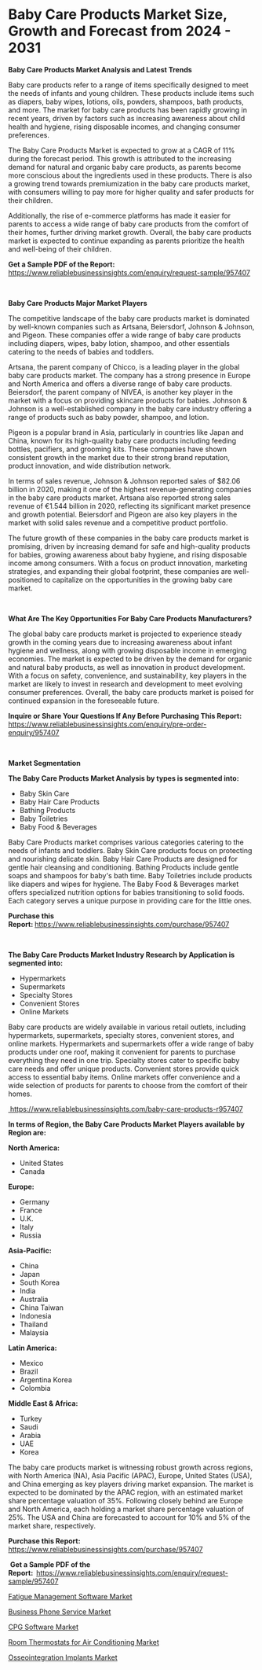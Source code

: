 <p><h1>Baby Care Products Market Size, Growth and Forecast from 2024 - 2031</h1></p><p><strong>Baby Care Products Market Analysis and Latest Trends</strong></p>
<p><p>Baby care products refer to a range of items specifically designed to meet the needs of infants and young children. These products include items such as diapers, baby wipes, lotions, oils, powders, shampoos, bath products, and more. The market for baby care products has been rapidly growing in recent years, driven by factors such as increasing awareness about child health and hygiene, rising disposable incomes, and changing consumer preferences.</p><p>The Baby Care Products Market is expected to grow at a CAGR of 11% during the forecast period. This growth is attributed to the increasing demand for natural and organic baby care products, as parents become more conscious about the ingredients used in these products. There is also a growing trend towards premiumization in the baby care products market, with consumers willing to pay more for higher quality and safer products for their children.</p><p>Additionally, the rise of e-commerce platforms has made it easier for parents to access a wide range of baby care products from the comfort of their homes, further driving market growth. Overall, the baby care products market is expected to continue expanding as parents prioritize the health and well-being of their children.</p></p>
<p><strong>Get a Sample PDF of the Report:&nbsp;</strong> <a href="https://www.reliablebusinessinsights.com/enquiry/request-sample/957407">https://www.reliablebusinessinsights.com/enquiry/request-sample/957407</a></p>
<p>&nbsp;</p>
<p><strong>Baby Care Products Major Market Players</strong></p>
<p><p>The competitive landscape of the baby care products market is dominated by well-known companies such as Artsana, Beiersdorf, Johnson & Johnson, and Pigeon. These companies offer a wide range of baby care products including diapers, wipes, baby lotion, shampoo, and other essentials catering to the needs of babies and toddlers.</p><p>Artsana, the parent company of Chicco, is a leading player in the global baby care products market. The company has a strong presence in Europe and North America and offers a diverse range of baby care products. Beiersdorf, the parent company of NIVEA, is another key player in the market with a focus on providing skincare products for babies. Johnson & Johnson is a well-established company in the baby care industry offering a range of products such as baby powder, shampoo, and lotion.</p><p>Pigeon is a popular brand in Asia, particularly in countries like Japan and China, known for its high-quality baby care products including feeding bottles, pacifiers, and grooming kits. These companies have shown consistent growth in the market due to their strong brand reputation, product innovation, and wide distribution network.</p><p>In terms of sales revenue, Johnson & Johnson reported sales of $82.06 billion in 2020, making it one of the highest revenue-generating companies in the baby care products market. Artsana also reported strong sales revenue of €1.544 billion in 2020, reflecting its significant market presence and growth potential. Beiersdorf and Pigeon are also key players in the market with solid sales revenue and a competitive product portfolio.</p><p>The future growth of these companies in the baby care products market is promising, driven by increasing demand for safe and high-quality products for babies, growing awareness about baby hygiene, and rising disposable income among consumers. With a focus on product innovation, marketing strategies, and expanding their global footprint, these companies are well-positioned to capitalize on the opportunities in the growing baby care market.</p></p>
<p>&nbsp;</p>
<p><strong>What Are The Key Opportunities For Baby Care Products Manufacturers?</strong></p>
<p><p>The global baby care products market is projected to experience steady growth in the coming years due to increasing awareness about infant hygiene and wellness, along with growing disposable income in emerging economies. The market is expected to be driven by the demand for organic and natural baby products, as well as innovation in product development. With a focus on safety, convenience, and sustainability, key players in the market are likely to invest in research and development to meet evolving consumer preferences. Overall, the baby care products market is poised for continued expansion in the foreseeable future.</p></p>
<p><strong>Inquire or Share Your Questions If Any Before Purchasing This Report:</strong> <a href="https://www.reliablebusinessinsights.com/enquiry/pre-order-enquiry/957407">https://www.reliablebusinessinsights.com/enquiry/pre-order-enquiry/957407</a></p>
<p>&nbsp;</p>
<p><strong>Market Segmentation</strong></p>
<p><strong>The Baby Care Products Market Analysis by types is segmented into:</strong></p>
<p><ul><li>Baby Skin Care</li><li>Baby Hair Care Products</li><li>Bathing Products</li><li>Baby Toiletries</li><li>Baby Food & Beverages</li></ul></p>
<p><p>Baby Care Products market comprises various categories catering to the needs of infants and toddlers. Baby Skin Care products focus on protecting and nourishing delicate skin. Baby Hair Care Products are designed for gentle hair cleansing and conditioning. Bathing Products include gentle soaps and shampoos for baby's bath time. Baby Toiletries include products like diapers and wipes for hygiene. The Baby Food & Beverages market offers specialized nutrition options for babies transitioning to solid foods. Each category serves a unique purpose in providing care for the little ones.</p></p>
<p><strong>Purchase this Report:&nbsp;</strong><a href="https://www.reliablebusinessinsights.com/purchase/957407">https://www.reliablebusinessinsights.com/purchase/957407</a></p>
<p>&nbsp;</p>
<p><strong>The Baby Care Products Market Industry Research by Application is segmented into:</strong></p>
<p><ul><li>Hypermarkets</li><li>Supermarkets</li><li>Specialty Stores</li><li>Convenient Stores</li><li>Online Markets</li></ul></p>
<p><p>Baby care products are widely available in various retail outlets, including hypermarkets, supermarkets, specialty stores, convenient stores, and online markets. Hypermarkets and supermarkets offer a wide range of baby products under one roof, making it convenient for parents to purchase everything they need in one trip. Specialty stores cater to specific baby care needs and offer unique products. Convenient stores provide quick access to essential baby items. Online markets offer convenience and a wide selection of products for parents to choose from the comfort of their homes.</p></p>
<p><a href="https://www.reliablebusinessinsights.com/baby-care-products-r957407">&nbsp;https://www.reliablebusinessinsights.com/baby-care-products-r957407</a></p>
<p><strong>In terms of Region, the Baby Care Products Market Players available by Region are:</strong></p>
<p>
    <p> <strong> North America: </strong>
        <ul>
            <li>United States</li>
            <li>Canada</li>
        </ul>
        </p> 
    <p> <strong> Europe: </strong>
        <ul>
            <li>Germany</li>
            <li>France</li>
            <li>U.K.</li>
            <li>Italy</li>
            <li>Russia</li>
        </ul>
        </p> 
    <p> <strong> Asia-Pacific: </strong>
        <ul>
            <li>China</li>
            <li>Japan</li>
            <li>South Korea</li>
            <li>India</li>
            <li>Australia</li>
            <li>China Taiwan</li>
            <li>Indonesia</li>
            <li>Thailand</li>
            <li>Malaysia</li>
        </ul>
        </p> 
    <p> <strong> Latin America: </strong>
        <ul>
            <li>Mexico</li>
            <li>Brazil</li>
            <li>Argentina Korea</li>
            <li>Colombia</li>
        </ul>
        </p> 
    <p> <strong> Middle East & Africa: </strong>
        <ul>
            <li>Turkey</li>
            <li>Saudi</li>
            <li>Arabia</li>
            <li>UAE</li>
            <li>Korea</li>
        </ul>
    </p>
    </p>
<p><p>The baby care products market is witnessing robust growth across regions, with North America (NA), Asia Pacific (APAC), Europe, United States (USA), and China emerging as key players driving market expansion. The market is expected to be dominated by the APAC region, with an estimated market share percentage valuation of 35%. Following closely behind are Europe and North America, each holding a market share percentage valuation of 25%. The USA and China are forecasted to account for 10% and 5% of the market share, respectively.</p></p>
<p><strong>Purchase this Report: </strong><a href="https://www.reliablebusinessinsights.com/purchase/957407">https://www.reliablebusinessinsights.com/purchase/957407</a></p>
<p>&nbsp;<strong>Get a Sample PDF of the Report:&nbsp;&nbsp;</strong><a href="https://www.reliablebusinessinsights.com/enquiry/request-sample/957407">https://www.reliablebusinessinsights.com/enquiry/request-sample/957407</a></p>
<p><strong></strong></p>
<p><p><a href="https://medium.com/@oliver.rampling568768/fatigue-management-software-market-forecasts-market-trends-and-impact-analysis-2024-2031-bcb10bd6203a">Fatigue Management Software Market</a></p><p><a href="https://medium.com/@colin.dunca43545/emerging-business-phone-service-market-opportunities-market-analysis-for-investors-and-60ea0a669994">Business Phone Service Market</a></p><p><a href="https://medium.com/@sean.peake0978/cpg-software-industry-sector-market-dynamics-and-future-scenarios-2024-2031-bcd1b054ea80">CPG Software Market</a></p><p><a href="https://github.com/bmorecock/Market-Research-Report-List-5/blob/main/room-thermostats-for-air-conditioning-market.md">Room Thermostats for Air Conditioning Market</a></p><p><a href="https://issuu.com/reportprime-2/docs/osseointegration-implants-market-si_7272b96761217f">Osseointegration Implants Market</a></p></p>